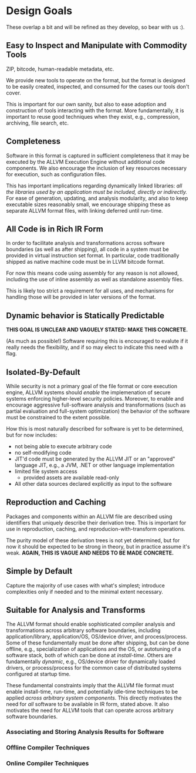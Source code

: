# Design Goals

These overlap a bit and will be refined as they develop, so bear with us :).

## Easy to Inspect and Manipulate with Commodity Tools

ZIP, bitcode, human-readable metadata, etc.

We provide new tools to operate on the format,
but the format is designed to be easily created, inspected,
and consumed for the cases our tools don't cover.

This is important for our own sanity, but also to ease
adoption and construction of tools interacting with the
format. More fundamentally, it is important to reuse good
techniques when they exist, e.g., compression, archiving,
file search, etc.

## Completeness

Software in this format is captured in sufficient
completeness that it may be executed by the ALLVM Execution
Engine without additional code components.
We also encourage the inclusion of key resources necessary
for execution, such as configuration files.

This has important implications regarding dynamically
linked libraries:
_all the libraries used by an application must be included,
directly or indirectly._
For ease of generation, updating, and analysis modularity,
and also to keep executable sizes reasonably small,
we encourage shipping these as separate ALLVM format files,
with linking deferred until run-time.

## All Code is in Rich IR Form

In order to facilitate analysis and transformations across
software boundaries (as well as after shipping),
all code in a system must be provided in virtual instruction
set format. In particular, code traditionally shipped as
native machine code must be in LLVM bitcode format.

For now this means code using assembly for any reason
is not allowed, including the use of inline assembly
as well as standalone assembly files.

This is likely too strict a requirement for all uses,
and mechanisms for handling those will be provided
in later versions of the format.

## Dynamic behavior is Statically Predictable

**THIS GOAL IS UNCLEAR AND VAGUELY STATED: MAKE THIS CONCRETE.**

(As much as possible!)
Software requiring this is encouraged to evalute if it
really needs the flexibility, and if so may elect to
indicate this need with a flag.

## Isolated-By-Default

While security is not a primary goal of the file format or core execution
engine, ALLVM systems should _enable_ the implemenation of secure systems
enforcing higher-level security policies.
Moreover, to enable and encourage aggressive
full-software analysis and transformations (such
as partial evaluation and full-system optimization) the behavior
of the software must be constrained to the extent possible.

How this is most naturally described for software
is yet to be determined, but for now includes:

- not being able to execute arbitrary code
- no self-modifying code
- JIT'd code must be generated by the ALLVM JIT or an "approved"
  language JIT, e.g., a JVM, .NET or other language implementation
- limited file system access
  - provided assets are available read-only
- All other data sources declared explicitly as input to the software

## Reproduction and Caching

Packages and components within an ALLVM file are described using identifiers
that uniquely describe their derivation tree. This is important for use in
reproduction, caching, and reproducion-with-transform
operations.

The purity model of these derivation trees is not yet determined,
but for now it should be expected to be strong in theory,
but in practice assume it's weak. **AGAIN, THIS IS VAGUE AND NEEDS
TO BE MADE CONCRETE.**

## Simple by Default

Capture the majority of use cases with what's simplest;
introduce complexities only if needed and to the minimal extent necessary.

## Suitable for Analysis and Transforms

The ALLVM format should enable sophisticated compiler analysis and
transformations across arbitrary software boundaries, including
application/library, application/OS, OS/device driver, and process/process.
Some of these fundamentally must be done after shipping, but can be done
offline, e.g., specialization of applications and the OS, or
autotuning of a software stack, both of which can be done at _install-time_.
Others are fundamentally _dynamic_, e.g., OS/device driver for
dynamically loaded drivers, or process/process for the common case of
distributed systems configured at startup time.

These fundamental constraints imply that the ALLVM file format must enable
install-time, run-time, and potentially idle-time techniques to be applied
_across arbitrary system components_. This directly motivates the need for
_all_ software to be available in IR form, stated above. It also motivates
the need for ALLVM tools that can operate across arbitrary software
boundaries.

### Associating and Storing Analysis Results for Software

### Offline Compiler Techniques

### Online Compiler Techniques
